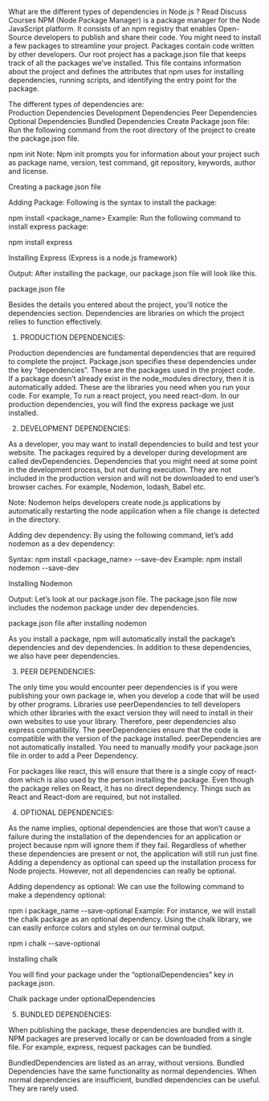 What are the different types of dependencies in Node.js ?
Read
Discuss
Courses
NPM (Node Package Manager) is a package manager for the Node JavaScript platform. It consists of an npm registry that enables Open-Source developers to publish and share their code. You might need to install a few packages to streamline your project. Packages contain code written by other developers. Our root project has a package.json file that keeps track of all the packages we’ve installed. This file contains information about the project and defines the attributes that npm uses for installing dependencies, running scripts, and identifying the entry point for the package.

The different types of dependencies are:  
Production Dependencies
Development Dependencies
Peer Dependencies
Optional Dependencies
Bundled Dependencies
Create Package json file: Run the following command from the root directory of the project to create the package.json file.

npm init 
Note: Npm init prompts you for information about your project such as package name, version, test command, git repository, keywords, author and license.


Creating a package.json file 

Adding Package: Following is the syntax to install the package:

npm install <package_name>
Example: Run the following command to install express package:

npm install express

Installing Express (Express is a node.js framework)

Output: After installing the package, our package.json file will look like this.


package.json file 

Besides the details you entered about the project, you’ll notice the dependencies section. Dependencies are libraries on which the project relies to function effectively. 

1. PRODUCTION DEPENDENCIES: 

Production dependencies are fundamental dependencies that are required to complete the project. Package.json specifies these dependencies under the key “dependencies”. These are the packages used in the project code. If a package doesn’t already exist in the node_modules directory, then it is automatically added. These are the libraries you need when you run your code. For example, To run a react project, you need react-dom. In our production dependencies, you will find the express package we just installed. 

2. DEVELOPMENT DEPENDENCIES: 

As a developer, you may want to install dependencies to build and test your website. The packages required by a developer during development are called devDependencies. Dependencies that you might need at some point in the development process, but not during execution. They are not included in the production version and will not be downloaded to end user’s browser caches. For example, Nodemon, lodash, Babel etc.

Note: Nodemon helps developers create node.js applications by automatically restarting the node application when a file change is detected in the directory.

Adding dev dependency: By using the following command, let’s add nodemon as a dev dependency:

Syntax: npm install <package_name> --save-dev
Example: npm install nodemon --save-dev

Installing Nodemon 

Output: Let’s look at our package.json file. The package.json file now includes the nodemon package under dev dependencies.


package.json file after installing nodemon 

As you install a package, npm will automatically install the package’s dependencies and dev dependencies. In addition to these dependencies, we also have peer dependencies.

3. PEER DEPENDENCIES:

The only time you would encounter peer dependencies is if you were publishing your own package ie, when you develop a code that will be used by other programs. Libraries use peerDependencies to tell developers which other libraries with the exact version they will need to install in their own websites to use your library. Therefore, peer dependencies also express compatibility. The peerDependencies ensure that the code is compatible with the version of the package installed. peerDependencies are not automatically installed. You need to manually modify your package.json file in order to add a Peer Dependency.

For packages like react, this will ensure that there is a single copy of react-dom which is also used by the person installing the package. Even though the package relies on React, it has no direct dependency. Things such as React and React-dom are required, but not installed.

4. OPTIONAL DEPENDENCIES:

As the name implies, optional dependencies are those that won’t cause a failure during the installation of the dependencies for an application or project because npm will ignore them if they fail. Regardless of whether these dependencies are present or not, the application will still run just fine. Adding a dependency as optional can speed up the installation process for Node projects. However, not all dependencies can really be optional.  

Adding dependency as optional: We can use the following command to make a dependency optional:

npm i package_name --save-optional
Example: For instance, we will install the chalk package as an optional dependency. Using the chalk library, we can easily enforce colors and styles on our terminal output.

npm i chalk --save-optional 

Installing chalk 

You will find your package under the “optionalDependencies” key in package.json.


Chalk package under optionalDependencies 

5. BUNDLED DEPENDENCIES:

When publishing the package, these dependencies are bundled with it. NPM packages are preserved locally or can be downloaded from a single file. For example, express, request packages can be bundled. 

BundledDependencies are listed as an array, without versions. Bundled Dependencies have the same functionality as normal dependencies. When normal dependencies are insufficient, bundled dependencies can be useful. They are rarely used. 

